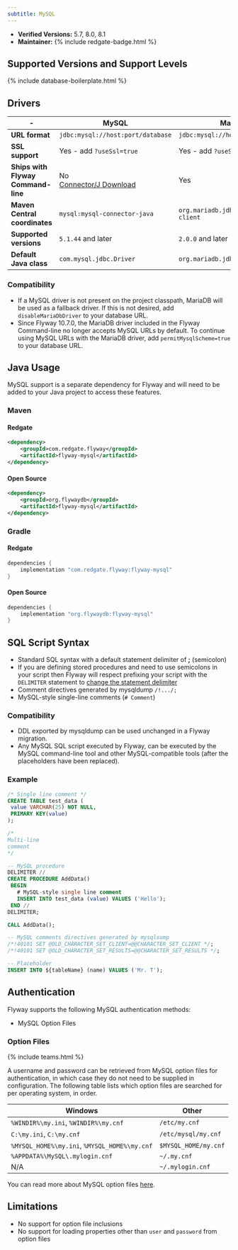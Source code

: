```yaml
---
subtitle: MySQL
---
```


 - **Verified Versions:** 5.7, 8.0, 8.1
 - **Maintainer:** {% include redgate-badge.html %}

## Supported Versions and Support Levels

{% include database-boilerplate.html %}

## Drivers

| -                                  | MySQL                                                                       | MariaDB                                |
| ---------------------------------- | --------------------------------------------------------------------------- | -------------------------------------- |
| **URL format**                     | `jdbc:mysql://host:port/database`                                           | `jdbc:mysql://host:port/database`      |
| **SSL support**                    | Yes - add `?useSsl=true`                                                    | Yes - add `?useSsl=true`               |
| **Ships with Flyway Command-line** | No <br>[Connector/J Download](https://dev.mysql.com/downloads/connector/j/) | Yes                                    |
| **Maven Central coordinates**      | `mysql:mysql-connector-java`                                                | `org.mariadb.jdbc:mariadb-java-client` |
| **Supported versions**             | `5.1.44` and later                                                          | `2.0.0` and later                      |
| **Default Java class**             | `com.mysql.jdbc.Driver`                                                     | `org.mariadb.jdbc.Driver`              |

### Compatibility

- If a MySQL driver is not present on the project classpath, MariaDB will be used as a fallback driver. If this is not desired, add `disableMariaDbDriver` to your database URL.
- Since Flyway 10.7.0, the MariaDB driver included in the Flyway Command-line no longer accepts MySQL URLs by default.
To continue using MySQL URLs with the MariaDB driver, add `permitMysqlScheme=true` to your database URL. 

## Java Usage
MySQL support is a separate dependency for Flyway and will need to be added to your Java project to access these features.

### Maven
#### Redgate
```xml
<dependency>
    <groupId>com.redgate.flyway</groupId>
    <artifactId>flyway-mysql</artifactId>
</dependency>
```
#### Open Source
```xml
<dependency>
    <groupId>org.flywaydb</groupId>
    <artifactId>flyway-mysql</artifactId>
</dependency>
```

### Gradle
#### Redgate
```groovy
dependencies {
    implementation "com.redgate.flyway:flyway-mysql"
}
```
#### Open Source
```groovy
dependencies {
    implementation "org.flywaydb:flyway-mysql"
}
```


## SQL Script Syntax

- Standard SQL syntax with a default statement delimiter of **;** (semicolon)
- If you are defining stored procedures and need to use semicolons in your script then Flyway will respect prefixing your script with the `DELIMITER` statement to [change the statement delimiter](https://dev.mysql.com/doc/refman/8.4/en/stored-programs-defining.html)
- Comment directives generated by mysqldump `/!.../;`
- MySQL-style single-line comments (`# Comment`)

### Compatibility

- DDL exported by mysqldump can be used unchanged in a Flyway migration.
- Any MySQL SQL script executed by Flyway, can be executed by the MySQL command-line tool and other
        MySQL-compatible tools (after the placeholders have been replaced).
        
### Example

```sql
/* Single line comment */
CREATE TABLE test_data (
 value VARCHAR(25) NOT NULL,
 PRIMARY KEY(value)
);

/*
Multi-line
comment
*/

-- MySQL procedure
DELIMITER //
CREATE PROCEDURE AddData()
 BEGIN
   # MySQL-style single line comment
   INSERT INTO test_data (value) VALUES ('Hello');
 END //
DELIMITER;

CALL AddData();

-- MySQL comments directives generated by mysqlsump
/*!40101 SET @OLD_CHARACTER_SET_CLIENT=@@CHARACTER_SET_CLIENT */;
/*!40101 SET @OLD_CHARACTER_SET_RESULTS=@@CHARACTER_SET_RESULTS */;

-- Placeholder
INSERT INTO ${tableName} (name) VALUES ('Mr. T');
```

## Authentication

Flyway supports the following MySQL authentication methods:

- MySQL Option Files

### Option Files
{% include teams.html %}

A username and password can be retrieved from MySQL option files for authentication, in which case they do not need to be supplied in configuration. The following table lists which option files are searched for per operating system, in order.

| Windows                                      | Other                |
| -------------------------------------------- | -------------------- |
| `%WINDIR%\my.ini`, `%WINDIR%\my.cnf`         | `/etc/my.cnf`        |
| `C:\my.ini`, `C:\my.cnf`                     | `/etc/mysql/my.cnf`  |
| `%MYSQL_HOME%\my.ini`, `%MYSQL_HOME%\my.cnf` | `$MYSQL_HOME/my.cnf` |
| `%APPDATA%\MySQL\.mylogin.cnf`               | `~/.my.cnf`          |
| N/A                                          | `~/.mylogin.cnf`     |

You can read more about MySQL option files [here](https://dev.mysql.com/doc/refman/8.0/en/option-files.html).

## Limitations

- No support for option file inclusions
- No support for loading properties other than `user` and `password` from option files
